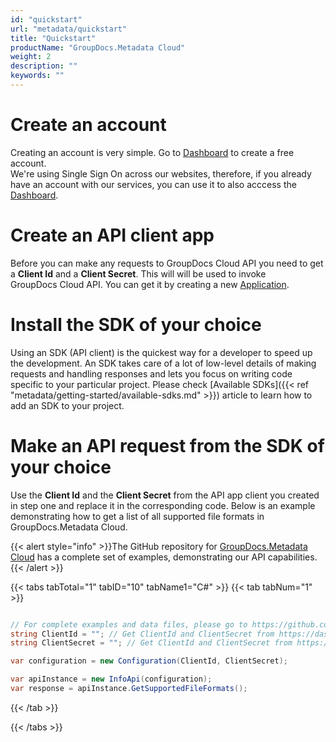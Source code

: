 ```yaml
---
id: "quickstart"
url: "metadata/quickstart"
title: "Quickstart"
productName: "GroupDocs.Metadata Cloud"
weight: 2
description: ""
keywords: ""
---
```


# Create an account #

Creating an account is very simple. Go to [Dashboard](https://dashboard.groupdocs.cloud) to create a free account.\
We're using Single Sign On across our websites, therefore, if you already have an account with our services, you can use it to also acccess the [Dashboard](https://dashboard.groupdocs.cloud).

# Create an API client app #

Before you can make any requests to GroupDocs Cloud API you need to get a **Client Id** and a **Client Secret**. This will will be used to invoke GroupDocs Cloud API.
You can get it by creating a new [Application](https://dashboard.groupdocs.cloud/applications).

# Install the SDK of your choice #

Using an SDK (API client) is the quickest way for a developer to speed up the development. An SDK takes care of a lot of low-level details of making requests and handling responses and lets you focus on writing code specific to your particular project.
Please check [Available SDKs]({{< ref "metadata/getting-started/available-sdks.md" >}}) article to learn how to add an SDK to your project.

# Make an API request from the SDK of your choice #

Use the **Client Id** and the **Client Secret** from the API app client you created in step one and replace it in the corresponding code. Below is an example demonstrating how to get a list of all supported file formats in GroupDocs.Metadata Cloud.

{{< alert style="info" >}}The GitHub repository for [GroupDocs.Metadata Cloud](https://github.com/groupdocs-metadata-cloud) has a complete set of examples, demonstrating our API capabilities.{{< /alert >}}

{{< tabs tabTotal="1" tabID="10" tabName1="C#" >}} {{< tab tabNum="1" >}}

```csharp

// For complete examples and data files, please go to https://github.com/groupdocs-metadata-cloud/groupdocs-metadata-cloud-dotnet-samples
string ClientId = ""; // Get ClientId and ClientSecret from https://dashboard.groupdocs.cloud
string ClientSecret = ""; // Get ClientId and ClientSecret from https://dashboard.groupdocs.cloud

var configuration = new Configuration(ClientId, ClientSecret);

var apiInstance = new InfoApi(configuration);
var response = apiInstance.GetSupportedFileFormats();

```

{{< /tab >}}

{{< /tabs >}}